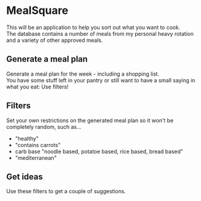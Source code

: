 # MealSquare
This will be an application to help you sort out what you want to cook.\
The database contains a number of meals from my personal heavy rotation and a variety of other approved meals.

## Generate a meal plan
Generate a meal plan for the week - including a shopping list.\
You have some stuff left in your pantry or still want to have a small saying in what you eat: Use filters!

## Filters
Set your own restrictions on the generated meal plan so it won't be completely random, such as...

- "healthy"
- "contains carrots"
- carb base 
  "noodle based, potatoe based, rice based, bread based"
- "mediterranean"

## Get ideas
Use these filters to get a couple of suggestions.
